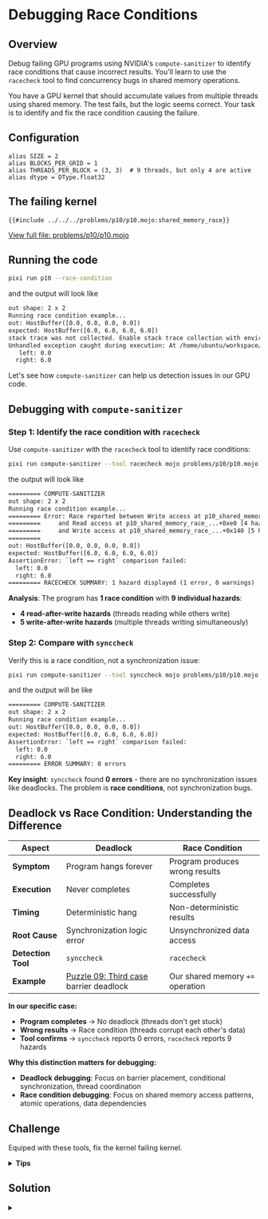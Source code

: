 # Debugging Race Conditions

## Overview

Debug failing GPU programs using NVIDIA's `compute-sanitizer` to identify race conditions that cause incorrect results. You'll learn to use the `racecheck` tool to find concurrency bugs in shared memory operations.

You have a GPU kernel that should accumulate values from multiple threads using shared memory. The test fails, but the logic seems correct. Your task is to identify and fix the race condition causing the failure.

## Configuration

```mojo
alias SIZE = 2
alias BLOCKS_PER_GRID = 1
alias THREADS_PER_BLOCK = (3, 3)  # 9 threads, but only 4 are active
alias dtype = DType.float32
```

## The failing kernel

```mojo
{{#include ../../../problems/p10/p10.mojo:shared_memory_race}}
```
<a href="{{#include ../_includes/repo_url.md}}/blob/main/problems/p10/p10.mojo" class="filename">View full file: problems/p10/p10.mojo</a>

## Running the code

```bash
pixi run p10 --race-condition
```

and the output will look like

```txt
out shape: 2 x 2
Running race condition example...
out: HostBuffer([0.0, 0.0, 0.0, 0.0])
expected: HostBuffer([6.0, 6.0, 6.0, 6.0])
stack trace was not collected. Enable stack trace collection with environment variable `MOJO_ENABLE_STACK_TRACE_ON_ERROR`
Unhandled exception caught during execution: At /home/ubuntu/workspace/mojo-gpu-puzzles/problems/p10/p10.mojo:122:33: AssertionError: `left == right` comparison failed:
   left: 0.0
  right: 6.0
```

Let's see how `compute-sanitizer` can help us detection issues in our GPU code.

## Debugging with `compute-sanitizer`

### Step 1: Identify the race condition with `racecheck`

Use `compute-sanitizer` with the `racecheck` tool to identify race conditions:

```bash
pixi run compute-sanitizer --tool racecheck mojo problems/p10/p10.mojo --race-condition
```

the output will look like

```txt
========= COMPUTE-SANITIZER
out shape: 2 x 2
Running race condition example...
========= Error: Race reported between Write access at p10_shared_memory_race_...+0x140
=========     and Read access at p10_shared_memory_race_...+0xe0 [4 hazards]
=========     and Write access at p10_shared_memory_race_...+0x140 [5 hazards]
=========
out: HostBuffer([0.0, 0.0, 0.0, 0.0])
expected: HostBuffer([6.0, 6.0, 6.0, 6.0])
AssertionError: `left == right` comparison failed:
  left: 0.0
  right: 6.0
========= RACECHECK SUMMARY: 1 hazard displayed (1 error, 0 warnings)
```

**Analysis**: The program has **1 race condition** with **9 individual hazards**:
- **4 read-after-write hazards** (threads reading while others write)
- **5 write-after-write hazards** (multiple threads writing simultaneously)


### Step 2: Compare with `synccheck`

Verify this is a race condition, not a synchronization issue:

```bash
pixi run compute-sanitizer --tool synccheck mojo problems/p10/p10.mojo --race-condition
```

and the output will be like

```txt
========= COMPUTE-SANITIZER
out shape: 2 x 2
Running race condition example...
out: HostBuffer([0.0, 0.0, 0.0, 0.0])
expected: HostBuffer([6.0, 6.0, 6.0, 6.0])
AssertionError: `left == right` comparison failed:
  left: 0.0
  right: 6.0
========= ERROR SUMMARY: 0 errors
```

**Key insight**: `synccheck` found **0 errors** - there are no synchronization issues like deadlocks. The problem is **race conditions**, not synchronization bugs.


## Deadlock vs Race Condition: Understanding the Difference

| Aspect | Deadlock | Race Condition |
|--------|----------|----------------|
| **Symptom** | Program hangs forever | Program produces wrong results |
| **Execution** | Never completes | Completes successfully |
| **Timing** | Deterministic hang | Non-deterministic results |
| **Root Cause** | Synchronization logic error | Unsynchronized data access |
| **Detection Tool** | `synccheck` | `racecheck` |
| **Example** | [Puzzle 09: Third case](../puzzle_09/third_case.md) barrier deadlock | Our shared memory `+=` operation |

**In our specific case:**
- **Program completes** → No deadlock (threads don't get stuck)
- **Wrong results** → Race condition (threads corrupt each other's data)
- **Tool confirms** → `synccheck` reports 0 errors, `racecheck` reports 9 hazards

**Why this distinction matters for debugging:**
- **Deadlock debugging**: Focus on barrier placement, conditional synchronization, thread coordination
- **Race condition debugging**: Focus on shared memory access patterns, atomic operations, data dependencies


## Challenge

Equiped with these tools, fix the kernel failing kernel.

<details>
<summary><strong>Tips</strong></summary>

<div class="solution-tips">

### Understanding the hazard breakdown

The `shared_sum[0] += a[row, col]` operation creates hazards because it's actually **three separate memory operations**:
1. **READ** `shared_sum[0]`
2. **ADD** `a[row, col]` to the read value
3. **WRITE** the result back to `shared_sum[0]`

With 4 active threads (positions (0,0), (0,1), (1,0), (1,1)), these operations can interleave:
- **Thread timing overlap** → Multiple threads read the same initial value (0.0)
- **Lost updates** → Each thread writes back `0.0 + their_value`, overwriting others' work
- **Non-atomic operation** → The `+=` compound assignment isn't atomic in GPU shared memory

**Why we get exactly 9 hazards:**
- Each thread tries to perform read-modify-write
- 4 threads × 2-3 hazards per thread = 9 total hazards
- `compute-sanitizer` tracks every conflicting memory access pair

### Race condition debugging tips

1. **Use racecheck for data races**: Detects shared memory hazards and data corruption
2. **Use synccheck for deadlocks**: Detects synchronization bugs (barrier issues, deadlocks)
3. **Focus on shared memory access**: Look for unsynchronized `+=`, `=` operations to shared variables
4. **Identify the pattern**: Read-modify-write operations are common race condition sources
5. **Check barrier placement**: Barriers must be placed BEFORE conflicting operations, not after

**Why this distinction matters for debugging:**
- **Deadlock debugging**: Focus on barrier placement, conditional synchronization, thread coordination
- **Race condition debugging**: Focus on shared memory access patterns, atomic operations, data dependencies

**Common race condition patterns to avoid:**
- Multiple threads writing to the same shared memory location
- Unsynchronized read-modify-write operations (`+=`, `++`, etc.)
- Barriers placed after the race condition instead of before

</div>
</details>

## Solution

<details class="solution-details">
<summary></summary>

```mojo
{{#include ../../../solutions/p10/p10.mojo:shared_memory_race_solution}}
```

<div class="solution-explanation">

### Understanding what went wrong

#### The race condition problem pattern

The original failing code had this critical line:

```mojo
shared_sum[0] += a[row, col]  # RACE CONDITION!
```

This single line creates multiple hazards among the 4 valid threads:
1. **Thread (0,0) reads** `shared_sum[0]` (value: 0.0)
2. **Thread (0,1) reads** `shared_sum[0]` (value: 0.0) ← **Read-after-write hazard!**
3. **Thread (0,0) writes** back `0.0 + 0`
4. **Thread (1,0) writes** back `0.0 + 2` ← **Write-after-write hazard!**

#### Why the test failed

- Multiple threads corrupt each other's writes during the `+=` operation
- The `+=` operation gets interrupted, causing lost updates
- Expected sum of 6.0 (0+1+2+3), but race conditions resulted in 0.0
- The `barrier()` comes too late - after the race condition already occurred

#### What are race conditions?

**Race conditions** occur when multiple threads access shared data concurrently, and the result depends on the unpredictable timing of thread execution.

**Key characteristics:**
- **Non-deterministic behavior**: Same code can produce different results on different runs
- **Timing-dependent**: Results depend on which thread "wins the race"
- **Hard to reproduce**: May only manifest under specific conditions or hardware

#### GPU-specific dangers

**Massive parallelism impact:**
- **Warp-level corruption**: Race conditions can affect entire warps (32 threads)
- **Memory coalescing issues**: Races can disrupt efficient memory access patterns
- **Kernel-wide failures**: Shared memory corruption can affect the entire GPU kernel

**Hardware variations:**
- **Different GPU architectures**: Race conditions may manifest differently across GPU models
- **Memory hierarchy**: L1 cache, L2 cache, and global memory can all exhibit different race behaviors
- **Warp scheduling**: Different thread scheduling can expose different race condition scenarios

### Strategy: Single writer pattern

The key insight is to eliminate concurrent writes to shared memory:

1. **Single writer**: Only one thread (thread at position (0,0)) does all accumulation work
2. **Local accumulation**: Thread at position (0,0) uses a local variable to avoid repeated shared memory access
3. **Single shared memory write**: One write operation eliminates write-write races
4. **Barrier synchronization**: Ensures writer completes before others read
5. **Multiple readers**: All threads safely read the final result

#### Step-by-step solution breakdown

**Step 1: Thread identification**
```mojo
if row == 0 and col == 0:
```
Use direct coordinate check to identify thread at position (0,0).

**Step 2: Single-threaded accumulation**
```mojo
if row == 0 and col == 0:
    local_sum = Scalar[dtype](0.0)
    for r in range(size):
        for c in range(size):
            local_sum += rebind[Scalar[dtype]](a[r, c])
    shared_sum[0] = local_sum  # Single write operation
```
Only thread at position (0,0) performs all accumulation work, eliminating race conditions.

**Step 3: Synchronization barrier**
```mojo
barrier()  # Ensure thread (0,0) completes before others read
```
All threads wait for thread at position (0,0) to finish accumulation.

**Step 4: Safe parallel reads**
```mojo
if row < size and col < size:
    output[row, col] = shared_sum[0]
```
All threads can safely read the result after synchronization.

### Important note on efficiency

**This solution prioritizes correctness over efficiency**. While it eliminates race conditions, using only thread at position (0,0) for accumulation is **not optimal** for GPU performance - we're essentially doing serial computation on a massively parallel device.

**Coming up in [Puzzle 11: Pooling](../../puzzle_11/puzzle_11.md)**: You'll learn efficient parallel reduction algorithms that leverage **all threads** for high-performance summation operations while maintaining race-free execution. This puzzle teaches the foundation of **correctness first** - once you understand how to avoid race conditions, Puzzle 11 will show you how to achieve both **correctness AND performance**.

### Verification

```bash
pixi run compute-sanitizer --tool racecheck mojo solutions/p10/p10.mojo --race-condition
```

**Expected output:**
```txt
========= COMPUTE-SANITIZER
out shape: 2 x 2
Running race condition example...
out: HostBuffer([6.0, 6.0, 6.0, 6.0])
expected: HostBuffer([6.0, 6.0, 6.0, 6.0])
✅ Race condition test PASSED! (racecheck will find hazards)
========= RACECHECK SUMMARY: 0 hazards displayed (0 errors, 0 warnings)
```

**✅ SUCCESS:** Test passes and no race conditions detected!

</div>
</details>
